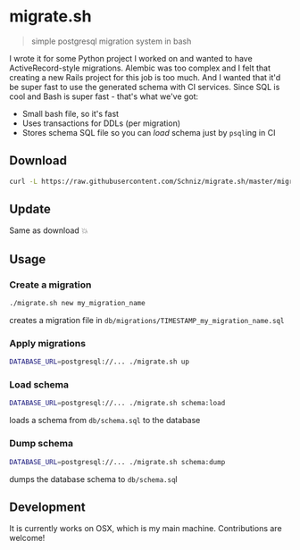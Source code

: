 # migrate.sh
> simple postgresql migration system in bash

I wrote it for some Python project I worked on and wanted to have ActiveRecord-style migrations.
Alembic was too complex and I felt that creating a new Rails project for this job is too much.
And I wanted that it'd be super fast to use the generated schema with CI services.
Since SQL is cool and Bash is super fast - that's what we've got:

* Small bash file, so it's fast
* Uses transactions for DDLs (per migration)
* Stores schema SQL file so you can _load_ schema just by `psql`ing in CI

## Download
```bash
curl -L https://raw.githubusercontent.com/Schniz/migrate.sh/master/migrate.sh > migrate.sh
```

## Update
Same as download :boom:

## Usage

### Create a migration

```bash
./migrate.sh new my_migration_name
```

creates a migration file in `db/migrations/TIMESTAMP_my_migration_name.sql`

### Apply migrations

```bash
DATABASE_URL=postgresql://... ./migrate.sh up
```

### Load schema

```bash
DATABASE_URL=postgresql://... ./migrate.sh schema:load
```

loads a schema from `db/schema.sql` to the database

### Dump schema

```bash
DATABASE_URL=postgresql://... ./migrate.sh schema:dump
```

dumps the database schema to `db/schema.sq`l

## Development
It is currently works on OSX, which is my main machine.
Contributions are welcome!
